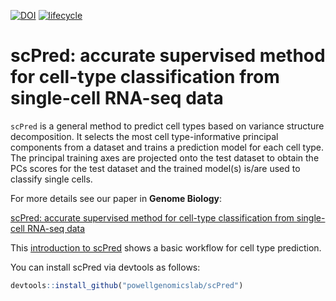 [![DOI](https://zenodo.org/badge/206724827.svg)](https://zenodo.org/badge/latestdoi/206724827)
[![lifecycle](https://img.shields.io/badge/lifecycle-maturing-blue.svg)](https://zenodo.org/badge/latestdoi/206724827)

# scPred: accurate supervised method for cell-type classification from single-cell RNA-seq data


`scPred` is a general method to predict cell types based on variance structure decomposition.
It selects the most cell type-informative principal components from a dataset and trains a prediction model for each cell type. The principal training axes are projected onto the test dataset to obtain the PCs scores for the test dataset and the trained model(s) is/are used to classify single cells.

For more details see our paper in **Genome Biology**:

[scPred: accurate supervised method for cell-type classification from single-cell RNA-seq data](https://genomebiology.biomedcentral.com/articles/10.1186/s13059-019-1862-5)

This [introduction to scPred](https://joseah.github.io/post/introduction-to-scpred/) shows a basic workflow for cell type prediction.

You can install scPred via devtools as follows:

```r
devtools::install_github("powellgenomicslab/scPred")
```
